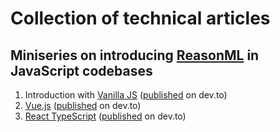 # Collection of technical articles

## Miniseries on introducing [ReasonML](https://reasonml.github.io/) in JavaScript codebases

1. Introduction with [Vanilla JS](https://github.com/Yakimych/articles/tree/master/basic-javascript) ([published](https://dev.to/yakimych/adding-reasonml-to-an-existing-codebase-part-1-3kkg) on dev.to)
2. [Vue.js](https://github.com/Yakimych/articles/tree/master/reason-in-vue) ([published](https://dev.to/yakimych/adding-reasonml-to-a-vue-application-1j9c) on dev.to)
3. [React TypeScript](https://github.com/Yakimych/articles/tree/master/react-typescript) ([published](https://dev.to/yakimych/adding-reasonml-to-a-react-typescript-codebase-40ok) on dev.to)
